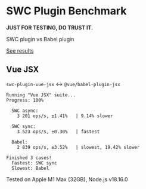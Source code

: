 # SWC Plugin Benchmark

**JUST FOR TESTING, DO TRUST IT.**

SWC plugin vs Babel plugin

[See results](https://blog.sxzz.moe/swc-benchmark/results.html)

## Vue JSX

`swc-plugin-vue-jsx` ↔️ `@vue/babel-plugin-jsx`

```
Running "Vue JSX" suite...
Progress: 100%

  SWC async:
    3 201 ops/s, ±1.41%   | 9.14% slower

  SWC sync:
    3 523 ops/s, ±0.30%   | fastest

  Babel:
    2 839 ops/s, ±3.52%   | slowest, 19.42% slower

Finished 3 cases!
  Fastest: SWC sync
  Slowest: Babel
```

Tested on Apple M1 Max (32GB), Node.js v18.16.0

